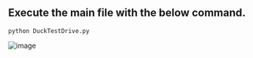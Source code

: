 ## Execute the main file with the below command.
 ```python3
python DuckTestDrive.py
 ```  
![image](https://github.com/rebuild-123/Python-Head-First-Design-Patterns/blob/main/pictures_for_README/adapter_ducks.png)